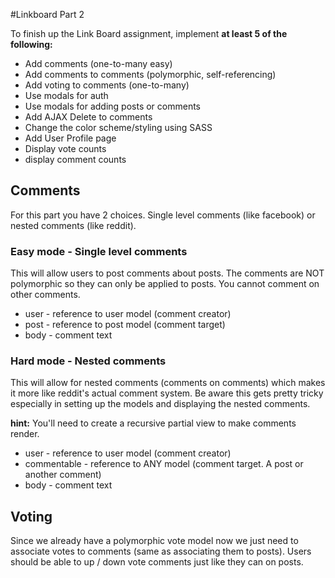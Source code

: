 #Linkboard Part 2

To finish up the Link Board assignment, implement **at least 5 of the following:**

* Add comments (one-to-many easy)
* Add comments to comments (polymorphic, self-referencing)
* Add voting to comments (one-to-many)
* Use modals for auth
* Use modals for adding posts or comments
* Add AJAX Delete to comments
* Change the color scheme/styling using SASS
* Add User Profile page
* Display vote counts
* display comment counts


## Comments

For this part you have 2 choices. Single level comments (like facebook) or nested comments (like reddit).

### Easy mode - Single level comments

This will allow users to post comments about posts. The comments are NOT polymorphic so they can only be applied to posts. You cannot comment on other comments.

* user - reference to user model (comment creator)
* post - reference to post model (comment target)
* body - comment text


### Hard mode - Nested comments

This will allow for nested comments (comments on comments) which makes it more like reddit's actual comment system. Be aware this gets pretty tricky especially in setting up the models and displaying the nested comments.

**hint:** You'll need to create a recursive partial view to make comments render.

* user - reference to user model (comment creator)
* commentable - reference to ANY model (comment target. A post or another comment)
* body - comment text

## Voting

Since we already have a polymorphic vote model now we just need to associate votes to comments (same as associating them to posts). Users should be able to up / down vote comments just like they can on posts.
